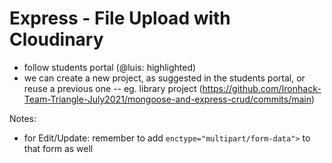 


# Express - File Upload with Cloudinary


- follow students portal (@luis: highlighted)
- we can create a new project, as suggested in the students portal, or reuse a previous one
  -- eg. library project (https://github.com/Ironhack-Team-Triangle-July2021/mongoose-and-express-crud/commits/main)


Notes:
- for Edit/Update: remember to add `enctype="multipart/form-data">` to that form as well

